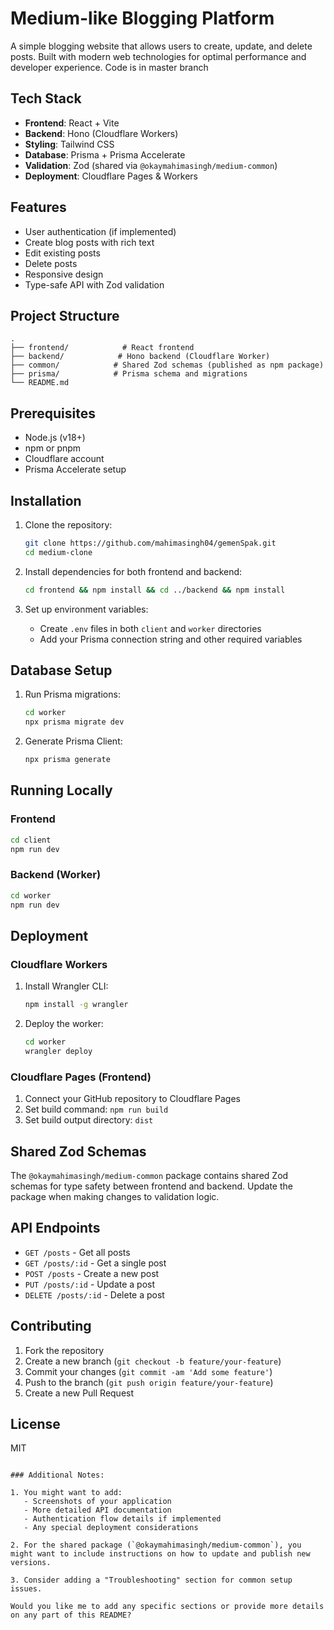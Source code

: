 
# Medium-like Blogging Platform

A simple blogging website that allows users to create, update, and delete posts. Built with modern web technologies for optimal performance and developer experience.
Code is in master branch
## Tech Stack

- **Frontend**: React + Vite
- **Backend**: Hono (Cloudflare Workers)
- **Styling**: Tailwind CSS
- **Database**: Prisma + Prisma Accelerate
- **Validation**: Zod (shared via `@okaymahimasingh/medium-common`)
- **Deployment**: Cloudflare Pages & Workers

## Features

- User authentication (if implemented)
- Create blog posts with rich text
- Edit existing posts
- Delete posts
- Responsive design
- Type-safe API with Zod validation

## Project Structure

```
.
├── frontend/            # React frontend
├── backend/            # Hono backend (Cloudflare Worker)
├── common/            # Shared Zod schemas (published as npm package)
├── prisma/            # Prisma schema and migrations
└── README.md
```

## Prerequisites

- Node.js (v18+)
- npm or pnpm
- Cloudflare account
- Prisma Accelerate setup

## Installation

1. Clone the repository:
   ```bash
   git clone https://github.com/mahimasingh04/gemenSpak.git
   cd medium-clone
   ```

2. Install dependencies for both frontend and backend:
   ```bash
   cd frontend && npm install && cd ../backend && npm install
   ```

3. Set up environment variables:
   - Create `.env` files in both `client` and `worker` directories
   - Add your Prisma connection string and other required variables

## Database Setup

1. Run Prisma migrations:
   ```bash
   cd worker
   npx prisma migrate dev
   ```

2. Generate Prisma Client:
   ```bash
   npx prisma generate
   ```

## Running Locally

### Frontend
```bash
cd client
npm run dev
```

### Backend (Worker)
```bash
cd worker
npm run dev
```

## Deployment

### Cloudflare Workers
1. Install Wrangler CLI:
   ```bash
   npm install -g wrangler
   ```

2. Deploy the worker:
   ```bash
   cd worker
   wrangler deploy
   ```

### Cloudflare Pages (Frontend)
1. Connect your GitHub repository to Cloudflare Pages
2. Set build command: `npm run build`
3. Set build output directory: `dist`

## Shared Zod Schemas

The `@okaymahimasingh/medium-common` package contains shared Zod schemas for type safety between frontend and backend. Update the package when making changes to validation logic.

## API Endpoints

- `GET /posts` - Get all posts
- `GET /posts/:id` - Get a single post
- `POST /posts` - Create a new post
- `PUT /posts/:id` - Update a post
- `DELETE /posts/:id` - Delete a post

## Contributing

1. Fork the repository
2. Create a new branch (`git checkout -b feature/your-feature`)
3. Commit your changes (`git commit -am 'Add some feature'`)
4. Push to the branch (`git push origin feature/your-feature`)
5. Create a new Pull Request

## License

MIT
```

### Additional Notes:

1. You might want to add:
   - Screenshots of your application
   - More detailed API documentation
   - Authentication flow details if implemented
   - Any special deployment considerations

2. For the shared package (`@okaymahimasingh/medium-common`), you might want to include instructions on how to update and publish new versions.

3. Consider adding a "Troubleshooting" section for common setup issues.

Would you like me to add any specific sections or provide more details on any part of this README?
 

